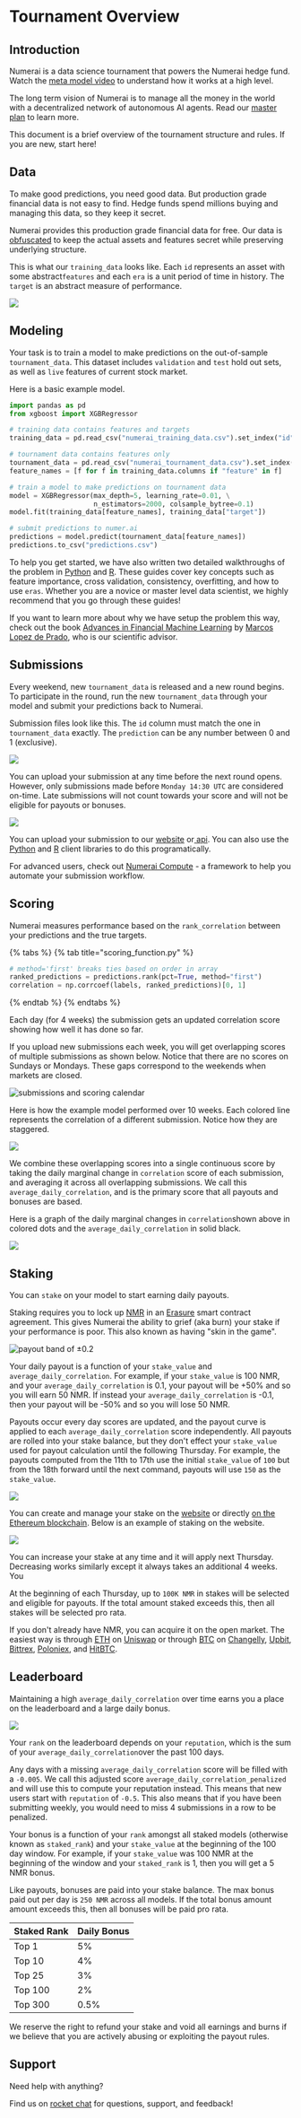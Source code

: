 # Tournament Overview

## Introduction <a id="rounds"></a>

Numerai is a data science tournament that powers the Numerai hedge fund. Watch the [meta model video](https://www.youtube.com/watch?v=dhJnt0N497c) to understand how it works at a high level.  

The long term vision of Numerai is to manage all the money in the world with a decentralized network of autonomous AI agents. Read our [master plan](https://medium.com/numerai/numerais-master-plan-1a00f133dba9) to learn more.

This document is a brief overview of the tournament structure and rules. If you are new, start here!

## Data <a id="rounds"></a>

To make good predictions, you need good data. But production grade financial data is not easy to find. Hedge funds spend millions buying and managing this data, so they keep it secret.

Numerai provides this production grade financial data for free. Our data is [obfuscated](https://medium.com/numerai/encrypted-data-for-efficient-markets-fffbe9743ba8) to keep the actual assets and features secret while preserving underlying structure.

This is what our `training_data` looks like. Each `id` represents an asset with some abstract`features` and each `era` is a unit period of time in history. The `target` is an abstract measure of performance.

![](../.gitbook/assets/ex_data.png)

## Modeling <a id="rounds"></a>

Your task is to train a model to make predictions on the out-of-sample `tournament_data`. This dataset includes `validation` and `test` hold out sets, as well as `live` features of current stock market.

Here is a basic example model.

```python
import pandas as pd
from xgboost import XGBRegressor

# training data contains features and targets
training_data = pd.read_csv("numerai_training_data.csv").set_index("id")

# tournament data contains features only
tournament_data = pd.read_csv("numerai_tournament_data.csv").set_index("id")
feature_names = [f for f in training_data.columns if "feature" in f]

# train a model to make predictions on tournament data
model = XGBRegressor(max_depth=5, learning_rate=0.01, \
                     n_estimators=2000, colsample_bytree=0.1)
model.fit(training_data[feature_names], training_data["target"])

# submit predictions to numer.ai
predictions = model.predict(tournament_data[feature_names])
predictions.to_csv("predictions.csv")
```

To help you get started, we have also written two detailed walkthroughs of the problem in [Python](https://github.com/numerai/example-scripts/blob/master/analysis_and_tips.ipynb) and [R](https://github.com/numerai/example-scripts/blob/master/example_model.r). These guides cover key concepts such as feature importance, cross validation, consistency, overfitting, and how to use `eras`. Whether you are a novice or master level data scientist, we highly recommend that you go through these guides!

If you want to learn more about why we have setup the problem this way,  check out the book [Advances in Financial Machine Learning](https://www.amazon.com/Advances-Financial-Machine-Learning-Marcos/dp/1119482089) by [Marcos Lopez de Prado](https://www.linkedin.com/in/lopezdeprado/), who is our scientific advisor.

## Submissions

Every weekend, new `tournament_data` is released and a new round begins. To participate in the round, run the new `tournament_data` through your model and submit your predictions back to Numerai.

Submission files look like this. The `id` column must match the one in `tournament_data` exactly. The `prediction` can be any number between 0 and 1 \(exclusive\).

![](../.gitbook/assets/image%20%2830%29.png)

You can upload your submission at any time before the next round opens. However, only submissions made before `Monday 14:30 UTC` are considered on-time. Late submissions will not count towards your score and will not be eligible for payouts or bonuses.

![](../.gitbook/assets/image%20%285%29.png)

You can upload your submission to our [website](https://numer.ai/) or[ api](https://api-tournament.numer.ai). You can also use the [Python](https://github.com/uuazed/numerapi) and [R](https://github.com/Omni-Analytics-Group/Rnumerai) client libraries to do this programatically.

For advanced users, check out [Numerai Compute](https://docs.numer.ai/tournament/compute) - a framework to help you automate your submission workflow. 

## Scoring

Numerai measures performance based on the `rank_correlation` between your predictions and the true targets.

{% tabs %}
{% tab title="scoring\_function.py" %}
```python
# method='first' breaks ties based on order in array
ranked_predictions = predictions.rank(pct=True, method="first")
correlation = np.corrcoef(labels, ranked_predictions)[0, 1]
```
{% endtab %}
{% endtabs %}

Each day \(for 4 weeks\) the submission gets an updated correlation score showing how well it has done so far.

If you upload new submissions each week, you will get overlapping scores of multiple submissions as shown below. Notice that there are no scores on Sundays or Mondays. These gaps correspond to the weekends when markets are closed.

![ submissions and scoring calendar](https://lh5.googleusercontent.com/MYmSmSF8vKx3OYn6llB0c5EarVXOaNF6pdHysbCmaKfxQsYcR86QZ6PrB5X9sJOMXwKW8cKW5WJLSs3euODA7JoKT9akwIn-o48nBYWWZciCz2SazrjGlGghLqliSZR4GzuVWVVc)

Here is how the example model performed over 10 weeks. Each colored line represents the correlation of a different submission. Notice how they are staggered.

![](../.gitbook/assets/image%20%288%29.png)

We combine these overlapping scores into a single continuous score by taking the daily marginal change in `correlation` score of each submission, and averaging it across all overlapping submissions. We call this `average_daily_correlation`, and is the primary score that all payouts and bonuses are based.

Here is a graph of the daily marginal changes in `correlation`shown above in colored dots and the `average_daily_correlation` in solid black. 

![](../.gitbook/assets/image%20%286%29.png)

## Staking <a id="staking"></a>

You can `stake` on your model to start earning daily payouts.

Staking requires you to lock up [NMR](https://coinmarketcap.com/currencies/numeraire/) in an [Erasure](https://github.com/erasureprotocol/erasure-protocol) smart contract agreement. This gives Numerai the ability to grief \(aka burn\) your stake if your performance is poor. This also known as having "skin in the game".

![payout band of &#xB1;0.2](../.gitbook/assets/image%20%281%29.png)

Your daily payout is a function of your `stake_value` and `average_daily_correlation`. For example, if your `stake_value` is 100 NMR, and your `average_daily_correlation` is 0.1, your payout will be +50% and so you will earn 50 NMR. If instead your `average_daily_correlation` is -0.1, then your payout will be -50% and so you will lose 50 NMR.

Payouts occur every day scores are updated, and the payout curve is applied to each `average_daily_correlation` score independently. All payouts are rolled into your stake balance, but they don't effect your `stake_value` used for payout calculation until the following Thursday. For example, the payouts computed from the 11th to 17th use the initial `stake_value` of `100` but from the 18th forward until the next command, payouts will use `150` as the `stake_value`.

![](https://documents.lucidchart.com/documents/d20914fb-a3d0-4bf5-a775-718fe5b41f17/pages/0_0?a=58892&x=2877&y=-2127&w=1385&h=451&store=1&accept=image%2F*&auth=LCA%2035723e092586a7fbc486a6bb994f540144f5e3ac-ts%3D1571771371)

You can create and manage your stake on the [website](http://numer.ai) or directly [on the Ethereum blockchain](https://github.com/numerai/tournament-contracts). Below is an example of staking on the website.

![](../.gitbook/assets/image%20%2832%29.png)

You can increase your stake at any time and it will apply next Thursday. Decreasing works similarly except it always takes an additional 4 weeks. You 

At the beginning of each Thursday, up to `100K NMR` in stakes will be selected and eligible for payouts. If the total amount staked exceeds this, then all stakes will be selected pro rata.  

If you don't already have NMR, you can acquire it on the open market. The easiest way is through [ETH](https://coinmarketcap.com/currencies/ethereum/) on [Uniswap](https://uniswap.exchange/swap) or through [BTC](https://coinmarketcap.com/currencies/bitcoin/) on [Changelly](https://changelly.com/), [Upbit](https://upbit.com/exchange?code=CRIX.UPBIT.BTC-NMR), [Bittrex](https://bittrex.com/Market/Index?MarketName=BTC-NMR), [Poloniex](https://poloniex.com/exchange#btc_nmr), and [HitBTC](https://hitbtc.com/NMR-to-BTC).

## Leaderboard

Maintaining a high `average_daily_correlation` over time earns you a place on the leaderboard and a large daily bonus. 

![](../.gitbook/assets/image%20%2811%29.png)

Your `rank` on the leaderboard depends on your `reputation`, which is the sum of your  `average_daily_correlation`over the past 100 days.

Any days with a missing `average_daily_correlation` score will be filled with a `-0.005`. We call this adjusted score `average_daily_correlation_penalized` and will use this to compute your reputation instead. This means that new users start with `reputation` of `-0.5`. This also means that if you have been submitting weekly, you would need to miss 4 submissions in a row to be penalized. 

Your bonus is a function of your `rank` amongst all staked models \(otherwise known as `staked_rank`\) and your `stake_value` at the beginning of the 100 day window. For example, if your `stake_value` was 100 NMR at the beginning of the window and your `staked_rank` is 1, then you will get a 5 NMR bonus. 

Like payouts, bonuses are paid into your stake balance. The max bonus paid out per day is `250 NMR` across all models. If the total bonus amount amount exceeds this, then all bonuses will be paid pro rata.

| Staked Rank | Daily Bonus |
| :--- | :--- |
| Top 1 | 5% |
| Top 10 | 4% |
| Top 25 | 3% |
| Top 100 | 2% |
| Top 300 | 0.5% |

We reserve the right to refund your stake and void all earnings and burns if we believe that you are actively abusing or exploiting the payout rules.

## Support 

Need help with anything?

Find us on [rocket chat](https://community.numer.ai) for questions, support, and feedback!

